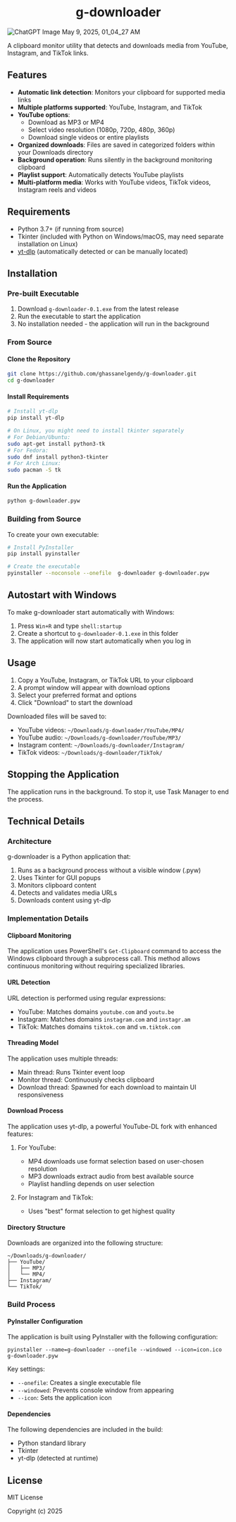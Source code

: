 <h1 align="center">g-downloader</h1 align="center">

![ChatGPT Image May 9, 2025, 01_04_27 AM](https://github.com/user-attachments/assets/77e47b81-ab0e-4735-8e79-2c04b09c00cc)

A clipboard monitor utility that detects and downloads media from YouTube, Instagram, and TikTok links.

## Features

- **Automatic link detection**: Monitors your clipboard for supported media links
- **Multiple platforms supported**: YouTube, Instagram, and TikTok
- **YouTube options**:
  - Download as MP3 or MP4
  - Select video resolution (1080p, 720p, 480p, 360p)
  - Download single videos or entire playlists
- **Organized downloads**: Files are saved in categorized folders within your Downloads directory
- **Background operation**: Runs silently in the background monitoring clipboard
- **Playlist support**: Automatically detects YouTube playlists
- **Multi-platform media**: Works with YouTube videos, TikTok videos, Instagram reels and videos

## Requirements

- Python 3.7+ (if running from source)
- Tkinter (included with Python on Windows/macOS, may need separate installation on Linux)
- [yt-dlp](https://github.com/yt-dlp/yt-dlp#installation) (automatically detected or can be manually located)

## Installation

### Pre-built Executable

1. Download `g-downloader-0.1.exe` from the latest release
2. Run the executable to start the application
3. No installation needed - the application will run in the background

### From Source

#### Clone the Repository

```bash
git clone https://github.com/ghassanelgendy/g-downloader.git
cd g-downloader
```

#### Install Requirements

```bash
# Install yt-dlp
pip install yt-dlp

# On Linux, you might need to install tkinter separately
# For Debian/Ubuntu:
sudo apt-get install python3-tk
# For Fedora:
sudo dnf install python3-tkinter
# For Arch Linux:
sudo pacman -S tk
```

#### Run the Application

```bash
python g-downloader.pyw
```

### Building from Source

To create your own executable:

```bash
# Install PyInstaller
pip install pyinstaller

# Create the executable
pyinstaller --noconsole --onefile  g-downloader g-downloader.pyw
```

## Autostart with Windows

To make g-downloader start automatically with Windows:

1. Press `Win+R` and type `shell:startup`
2. Create a shortcut to `g-downloader-0.1.exe` in this folder
3. The application will now start automatically when you log in

## Usage

1. Copy a YouTube, Instagram, or TikTok URL to your clipboard
2. A prompt window will appear with download options
3. Select your preferred format and options
4. Click "Download" to start the download

Downloaded files will be saved to:

- YouTube videos: `~/Downloads/g-downloader/YouTube/MP4/`
- YouTube audio: `~/Downloads/g-downloader/YouTube/MP3/`
- Instagram content: `~/Downloads/g-downloader/Instagram/`
- TikTok videos: `~/Downloads/g-downloader/TikTok/`

## Stopping the Application

The application runs in the background. To stop it, use Task Manager to end the process.

## Technical Details

### Architecture

g-downloader is a Python application that:

1. Runs as a background process without a visible window (.pyw)
2. Uses Tkinter for GUI popups
3. Monitors clipboard content
4. Detects and validates media URLs
5. Downloads content using yt-dlp

### Implementation Details

#### Clipboard Monitoring

The application uses PowerShell's `Get-Clipboard` command to access the Windows clipboard through a subprocess call. This method allows continuous monitoring without requiring specialized libraries.

#### URL Detection

URL detection is performed using regular expressions:

- YouTube: Matches domains `youtube.com` and `youtu.be`
- Instagram: Matches domains `instagram.com` and `instagr.am`
- TikTok: Matches domains `tiktok.com` and `vm.tiktok.com`

#### Threading Model

The application uses multiple threads:

- Main thread: Runs Tkinter event loop
- Monitor thread: Continuously checks clipboard
- Download thread: Spawned for each download to maintain UI responsiveness

#### Download Process

The application uses yt-dlp, a powerful YouTube-DL fork with enhanced features:

1. For YouTube:

   - MP4 downloads use format selection based on user-chosen resolution
   - MP3 downloads extract audio from best available source
   - Playlist handling depends on user selection

2. For Instagram and TikTok:
   - Uses "best" format selection to get highest quality

#### Directory Structure

Downloads are organized into the following structure:

```
~/Downloads/g-downloader/
├── YouTube/
│   ├── MP3/
│   └── MP4/
├── Instagram/
└── TikTok/
```

### Build Process

#### PyInstaller Configuration

The application is built using PyInstaller with the following configuration:

```
pyinstaller --name=g-downloader --onefile --windowed --icon=icon.ico g-downloader.pyw
```

Key settings:

- `--onefile`: Creates a single executable file
- `--windowed`: Prevents console window from appearing
- `--icon`: Sets the application icon

#### Dependencies

The following dependencies are included in the build:

- Python standard library
- Tkinter
- yt-dlp (detected at runtime)

## License

MIT License

Copyright (c) 2025

